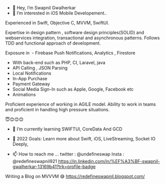 - 👋 Hey, I’m Swapnil Gwalherkar
- 👀 I’m interested in iOS Mobile Developement..

Experienced in Swift, Objective C, MVVM,  SwiftUI.



Expertise in design pattern , software design principles(SOLID) and webservices integration, transactional and asynchronous patterns.
Follows TDD and functional approach of development.

Exposure in
  - Firebase Push Notifications, Analytics , Firestore
- With back-end such as PHP, CI, Laravel, java
- API Calling , JSON Parsing
- Local Notifications
- In-App Purchase
- Payment Gateway
- Social Media Sign-In such as Apple, Google, Facebook etc
- Animations

Proficient experience of working in  AGILE model.
Ability to work in teams and proficient in handling high pressure situations.



😇😊😊😊
- 🌱 I’m currently learning  SWIFTUI, CoreData And GCD 


- 💞️ 2022 Goals: Learn more about Swift, iOS, LiveStreaming, Socket IO Deeply,
- 📫 How to reach me ...
twitter : @undefineswap
Insta :  @redefineswapnil921
https://in.linkedin.com/in/%EF%A3%BF-swapnil-gwalherkar-13169b41?trk=profile-badge


Writing a Blog on MVVVM 😅
https://redefineswapnil.blogspot.com/
